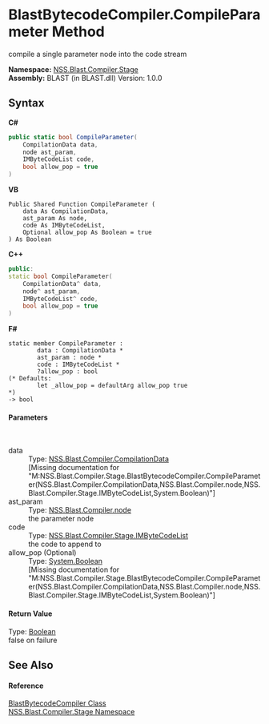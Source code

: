 # BlastBytecodeCompiler.CompileParameter Method 
 

compile a single parameter node into the code stream

**Namespace:**&nbsp;<a href="f44e629d-16ad-ce78-c6d1-bb239589698b">NSS.Blast.Compiler.Stage</a><br />**Assembly:**&nbsp;BLAST (in BLAST.dll) Version: 1.0.0

## Syntax

**C#**<br />
``` C#
public static bool CompileParameter(
	CompilationData data,
	node ast_param,
	IMByteCodeList code,
	bool allow_pop = true
)
```

**VB**<br />
``` VB
Public Shared Function CompileParameter ( 
	data As CompilationData,
	ast_param As node,
	code As IMByteCodeList,
	Optional allow_pop As Boolean = true
) As Boolean
```

**C++**<br />
``` C++
public:
static bool CompileParameter(
	CompilationData^ data, 
	node^ ast_param, 
	IMByteCodeList^ code, 
	bool allow_pop = true
)
```

**F#**<br />
``` F#
static member CompileParameter : 
        data : CompilationData * 
        ast_param : node * 
        code : IMByteCodeList * 
        ?allow_pop : bool 
(* Defaults:
        let _allow_pop = defaultArg allow_pop true
*)
-> bool 

```


#### Parameters
&nbsp;<dl><dt>data</dt><dd>Type: <a href="52667f7e-8dc6-6543-e265-fdc90d6834fa">NSS.Blast.Compiler.CompilationData</a><br />\[Missing <param name="data"/> documentation for "M:NSS.Blast.Compiler.Stage.BlastBytecodeCompiler.CompileParameter(NSS.Blast.Compiler.CompilationData,NSS.Blast.Compiler.node,NSS.Blast.Compiler.Stage.IMByteCodeList,System.Boolean)"\]</dd><dt>ast_param</dt><dd>Type: <a href="7dc9b7e9-64ad-f224-ae1a-4e6639739f56">NSS.Blast.Compiler.node</a><br />the parameter node</dd><dt>code</dt><dd>Type: <a href="58d16a0d-86d3-8bfb-792d-12e6fd1d4482">NSS.Blast.Compiler.Stage.IMByteCodeList</a><br />the code to append to</dd><dt>allow_pop (Optional)</dt><dd>Type: <a href="https://docs.microsoft.com/dotnet/api/system.boolean" target="_blank" rel="noopener noreferrer">System.Boolean</a><br />\[Missing <param name="allow_pop"/> documentation for "M:NSS.Blast.Compiler.Stage.BlastBytecodeCompiler.CompileParameter(NSS.Blast.Compiler.CompilationData,NSS.Blast.Compiler.node,NSS.Blast.Compiler.Stage.IMByteCodeList,System.Boolean)"\]</dd></dl>

#### Return Value
Type: <a href="https://docs.microsoft.com/dotnet/api/system.boolean" target="_blank" rel="noopener noreferrer">Boolean</a><br />false on failure

## See Also


#### Reference
<a href="ba8ee778-19e4-b123-879f-391768337e02">BlastBytecodeCompiler Class</a><br /><a href="f44e629d-16ad-ce78-c6d1-bb239589698b">NSS.Blast.Compiler.Stage Namespace</a><br />